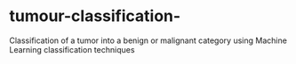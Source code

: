 # tumour-classification-
Classification of a tumor into a benign or malignant category using Machine Learning classification techniques
